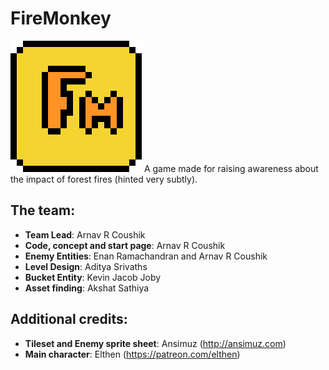 # FireMonkey
<img src="firemonkey_large.png">
A game made for raising awareness about the impact of forest fires (hinted very subtly).

## The team:
* **Team Lead**: Arnav R Coushik
* **Code, concept and start page**: Arnav R Coushik
* **Enemy Entities**: Enan Ramachandran and Arnav R Coushik
* **Level Design**: Aditya Srivaths
* **Bucket Entity**: Kevin Jacob Joby
* **Asset finding**: Akshat Sathiya

## Additional credits:
* **Tileset and Enemy sprite sheet**: Ansimuz (<a href="http://ansimuz.com" target="_blank">http://ansimuz.com</a>)
* **Main character**: Elthen (https://patreon.com/elthen)
